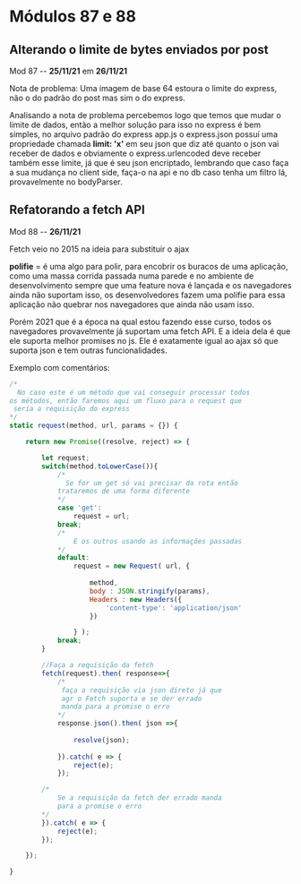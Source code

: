 # Módulos 87 e 88

## Alterando o limite de bytes enviados por post

Mod 87 -- **25/11/21** em **26/11/21**

Nota de problema: Uma imagem de base 64 estoura o limite do express, não o do padrão do post mas sim o do express.

Analisando a nota de problema percebemos logo que temos que mudar o limite de dados, então a melhor solução para isso no express é bem simples, no arquivo padrão do express app.js o express.json possuí uma propriedade chamada **limit: 'x'** em seu json que diz até quanto o json vai receber de dados e obviamente o express.urlencoded deve receber também esse limite, já que é seu json encriptado, lembrando que caso faça a sua mudança no client side, faça-o na api e no db caso tenha um filtro lá, provavelmente no bodyParser.

## Refatorando a fetch API

Mod 88 -- **26/11/21**

Fetch veio no 2015 na ideia para substituir o ajax

**polifie** = é uma algo para polir, para encobrir os buracos de uma aplicação, como uma massa corrida passada numa parede e no ambiente de desenvolvimento sempre que uma feature nova é lançada e os navegadores ainda não suportam isso, os desenvolvedores fazem uma polifie para essa aplicação não quebrar nos navegadores que ainda não usam isso.

Porém 2021 que é a época na qual estou fazendo esse curso, todos os navegadores provavelmente já suportam uma fetch API. E a ideia dela é que ele suporta melhor promises no js. Ele é exatamente igual ao ajax só que suporta json e tem outras funcionalidades.

Exemplo com comentários:

~~~js
/*
  No caso este é um método que vai conseguir processar todos
os métodos, então faremos aqui um fluxo para o request que
 seria a requisição do express
*/
static request(method, url, params = {}) {

    return new Promise((resolve, reject) => {

        let request;
        switch(method.toLowerCase()){
            /*
              Se for um get só vai precisar da rota então 
            trataremos de uma forma diferente
            */
            case 'get':
                request = url;
            break; 
            /*
                E os outros usando as informações passadas
            */
            default:
                request = new Request( url, {
                    
                    method,
                    body : JSON.stringify(params),
                    Headers : new Headers({
                        'content-type': 'application/json'
                    })

                } );
            break;
        }

        //Faça a requisição da fetch
        fetch(request).then( response=>{
            /*
             faça a requisição via json direto já que 
             agr o Fetch suporta e se der errado
             manda para a promise o erro
            */
            response.json().then( json =>{
            
                resolve(json);
            
            }).catch( e => {
                reject(e);
            });

        /* 
            Se a requisição da fetch der errado manda
            para a promise o erro
        */
        }).catch( e => {
            reject(e);
        });

    });

}
~~~
